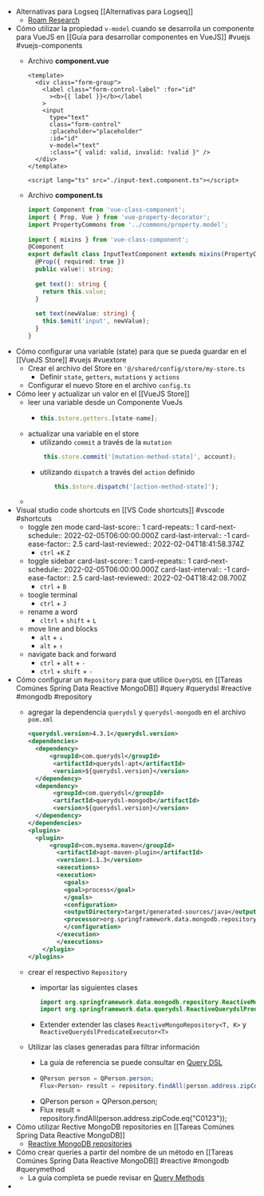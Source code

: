 - Alternativas para Logseq [[Alternativas para Logseq]]
	- [Roam Research](https://roamresearch.com/)
- Cómo utilizar la propiedad `v-model` cuando se desarrolla un componente para VueJS en [[Guía para desarrollar componentes en VueJS]] #vuejs #vuejs-components
	- Archivo **component.vue**
	  
	  ``` vue
	  <template>
	    <div class="form-group">
	      <label class="form-control-label" :for="id"
	        ><b>{{ label }}</b></label
	      >
	      <input 
	        type="text" 
	        class="form-control" 
	        :placeholder="placeholder" 
	        :id="id" 
	        v-model="text" 
	        :class="{ valid: valid, invalid: !valid }" />
	    </div>
	  </template>
	   
	  <script lang="ts" src="./input-text.component.ts"></script>
	  ```
	- Archivo **component.ts**
	  
	  ``` ts
	  import Component from 'vue-class-component';
	  import { Prop, Vue } from 'vue-property-decorator';
	  import PropertyCommons from '../commons/property.model';
	   
	  import { mixins } from 'vue-class-component';
	  @Component
	  export default class InputTextComponent extends mixins(PropertyCommons) {
	    @Prop({ required: true })
	    public value!: string;
	   
	    get text(): string {
	      return this.value;
	    }
	   
	    set text(newValue: string) {
	      this.$emit('input', newValue);
	    }
	  }
	  ```
- Cómo configurar una variable (state) para que se pueda guardar en el [[VueJS Store]]  #vuejs #vuextore
	- Crear el archivo del Store en `'@/shared/config/store/my-store.ts`
		- Definir `state`, `getters`, `mutations` y `actions`
	- Configurar el nuevo Store en el archivo `config.ts`
- Cómo leer y actualizar un valor en el [[VueJS Store]]
	- leer una variable desde un Componente VueJs
		- ``` ts
		  this.$store.getters.[state-name];
		  ```
	- actualizar una variable en el store
		- utilizando `commit` a través de la `mutation`
		  ```ts
		   this.store.commit('[mutation-method-state]', account);
		  ```
		- utilizando `dispatch` a través del `action` definido  
		  ```ts
		      this.$store.dispatch('[action-method-state]');
		  ```
	-
- Visual studio code shortcuts en [[VS Code shortcuts]] #vscode #shortcuts
	- toggle zen mode
	  card-last-score:: 1
	  card-repeats:: 1
	  card-next-schedule:: 2022-02-05T06:00:00.000Z
	  card-last-interval:: -1
	  card-ease-factor:: 2.5
	  card-last-reviewed:: 2022-02-04T18:41:58.374Z
		- `ctrl` +`K` `Z`
	- toggle sidebar
	  card-last-score:: 1
	  card-repeats:: 1
	  card-next-schedule:: 2022-02-05T06:00:00.000Z
	  card-last-interval:: -1
	  card-ease-factor:: 2.5
	  card-last-reviewed:: 2022-02-04T18:42:08.700Z
		- `ctrl` + `B`
	- toogle terminal
		- `ctrl` + `J`
	- rename a word
		- `cltrl` + `shift` + `L`
	- move line and blocks
		- `alt` + `↓`
		- `alt` + `↑`
	- navigate back and forward
		- `ctrl` + `alt` + `-`
		- `ctrl` + `shift` + `-`
- Cómo configurar un `Repository` para que utilice `QueryDSL` en [[Tareas Comúnes Spring Data Reactive MongoDB]] #query #querydsl #reactive #mongodb #repository
	- agregar la dependencia `querydsl` y `querydsl-mongodb` en el archivo `pom.xml`
	  
	  ``` xml
	  <querydsl.version>4.3.1</querydsl.version>
	  <dependencies>  
	    <dependency>
	        <groupId>com.querydsl</groupId>
	         <artifactId>querydsl-apt</artifactId>
	         <version>${querydsl.version}</version>
	    </dependency>
	    <dependency>
	         <groupId>com.querydsl</groupId>
	         <artifactId>querydsl-mongodb</artifactId>
	         <version>${querydsl.version}</version>
	    </dependency>
	  </dependencies>
	  <plugins>
	  	<plugin>
	      	<groupId>com.mysema.maven</groupId>
	          <artifactId>apt-maven-plugin</artifactId>
	          <version>1.1.3</version>
	          <executions>
	          <execution>
	            <goals>
	            <goal>process</goal>
	            </goals>
	            <configuration>
	            <outputDirectory>target/generated-sources/java</outputDirectory>
	            <processor>org.springframework.data.mongodb.repository.support.MongoAnnotationProcessor</processor>
	            </configuration>
	          </execution>
	          </executions>
	      </plugin>
	  </plugins>
	  ```
	- crear el respectivo `Repository`
		- importar las siguientes clases
		  
		  ``` java
		  import org.springframework.data.mongodb.repository.ReactiveMongoRepository;
		  import org.springframework.data.querydsl.ReactiveQuerydslPredicateExecutor;
		  ```
		- Extender extender las clases `ReactiveMongoRepository<T, K>` y `ReactiveQuerydslPredicateExecutor<T>`
	- Utilizar las clases generadas para filtrar información
		- La guía de referencia se puede consultar en [Query DSL](https://docs.spring.io/spring-data/mongodb/docs/current/reference/html/#mongodb.reactive.repositories.queries.type-safe)
		- ``` java
		  QPerson person = QPerson.person;
		  Flux<Person> result = repository.findAll(person.address.zipCode.eq("C0123"));
		  ```
		- QPerson person = QPerson.person;
		- Flux<Person> result = repository.findAll(person.address.zipCode.eq("C0123"));
- Cómo utilizar Rective MongoDB repositories en [[Tareas Comúnes Spring Data Reactive MongoDB]]
	- [Reactive MongoDB repositories](https://docs.spring.io/spring-data/mongodb/docs/current/reference/html/#mongo.reactive.repositories)
- Cómo crear queries a partir del nombre de un método en [[Tareas Comúnes Spring Data Reactive MongoDB]] #reactive #mongodb #querymethod
	- La guía completa se puede revisar en [Query Methods](https://docs.spring.io/spring-data/mongodb/docs/current/reference/html/#mongodb.repositories.queries)
-